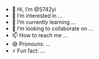 - 👋 Hi, I’m @S742yi
- 👀 I’m interested in ...
- 🌱 I’m currently learning ...
- 💞️ I’m looking to collaborate on ...
- 📫 How to reach me ...
- 😄 Pronouns: ...
- ⚡ Fun fact: ...

<!---
S742yi/S742yi is a ✨ special ✨ repository because its `README.md` (this file) appears on your GitHub profile.
You can click the Preview link to take a look at your changes.
--->
